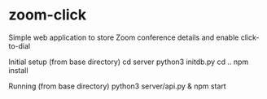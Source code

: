 # zoom-click
Simple web application to store Zoom conference details and enable click-to-dial

Initial setup (from base directory)
cd server 
python3 initdb.py
cd ..
npm install

Running (from base directory)
python3 server/api.py & npm start
